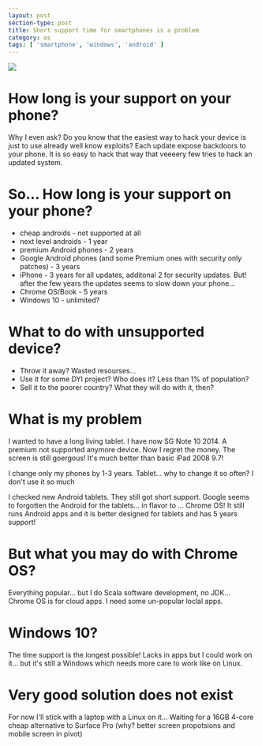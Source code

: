 ```yaml
---
layout: post
section-type: post
title: Short support time for smartphones is a problem
category: os
tags: [ 'smartphone', 'windows', 'android' ]
---
```


![](https://cdn-images-1.medium.com/max/1200/1*TMRayUTb65ScYlvwYz1JPA.jpeg)

# How long is your support on your phone?
Why I even ask? Do you know that the easiest way to hack your device is just to use already well know exploits? Each update expose backdoors to your phone. It is so easy to hack that way that veeeery few tries to hack an updated system.

# So... How long is your support on your phone?
* cheap androids - not supported at all
* next level androids - 1 year
* premium Android phones - 2 years
* Google Android phones (and some Premium ones with security only patches) - 3 years
* iPhone - 3 years for all updates, additonal 2 for security updates. But! after the few years the updates seems to slow down your phone...
* Chrome OS/Book - 5 years
* Windows 10 - unlimited?

# What to do with unsupported device?
* Throw it away? Wasted resourses...
* Use it for some DYI project? Who does it? Less than 1% of population?
* Sell it to the poorer country? What they will do with it, then?

# What is my problem
I wanted to have a long living tablet. I have now SG Note 10 2014. A premium not supported anymore device. Now I regret the money. The screen is still goergous! It's much better than basic iPad 2008 9.7!

I change only my phones by 1-3 years. Tablet... why to change it so often? I don't use it so much

I checked new Android tablets. They still got short support. Google seems to forgotten the Android for the tablets... in flavor to ... Chrome OS! It still runs Android apps and it is better designed for tablets and has 5 years support!

# But what you may do with Chrome OS?
Everything popular... but I do Scala software development, no JDK... Chrome OS is for cloud apps. I need some un-popular loclal apps.

# Windows 10?
The time support is the longest possible! Lacks in apps but I could work on it... but it's still a Windows which needs more care to work like on Linux.

# Very good solution does not exist
For now I'll stick with a laptop with a Linux on it... Waiting for a 16GB 4-core cheap alternative to Surface Pro (why? better screen propotsions and mobile screen in pivot)
